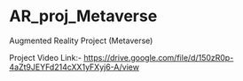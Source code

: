 # AR_proj_Metaverse
Augmented Reality Project (Metaverse)

Project Video Link:- https://drive.google.com/file/d/150zR0p-4aZt9JEYFd214cXX1yFXyj6-A/view
